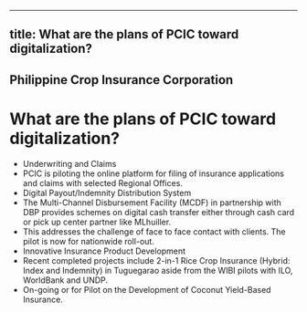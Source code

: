 --- 
 title: What are the plans of PCIC toward digitalization?
 ---

## Philippine Crop Insurance Corporation

# What are the plans of PCIC toward digitalization?


 - Underwriting and Claims
 - PCIC is piloting the online platform for filing of insurance applications and claims with selected Regional Offices.  
 - Digital Payout/Indemnity Distribution System
 - The Multi-Channel Disbursement Facility (MCDF) in partnership with DBP provides schemes on digital cash transfer either through cash card or pick up center partner like MLhuiller. 
 - This addresses the challenge of face to face contact with clients. The pilot is now for nationwide roll-out. 
 - Innovative Insurance Product Development
 - Recent completed projects include 2-in-1 Rice Crop Insurance (Hybrid: Index and Indemnity) in Tuguegarao aside from the WIBI pilots with ILO, WorldBank and UNDP.
 - On-going or for Pilot on the Development of Coconut Yield-Based Insurance.
